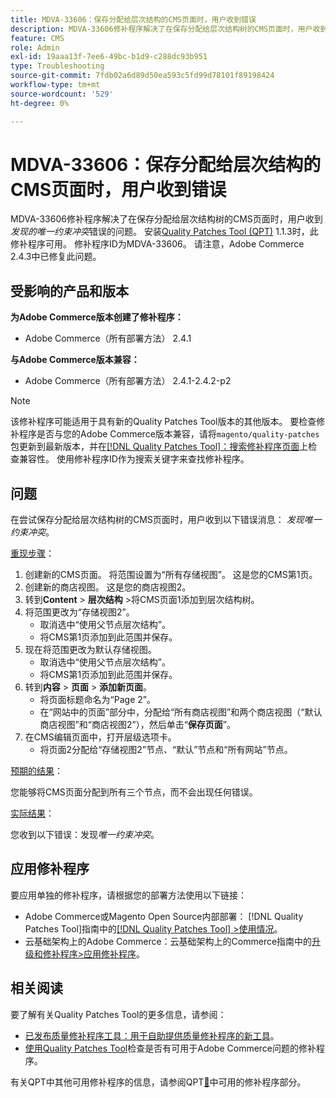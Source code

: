 ```yaml
---
title: MDVA-33606：保存分配给层次结构的CMS页面时，用户收到错误
description: MDVA-33606修补程序解决了在保存分配给层次结构树的CMS页面时，用户收到*发现唯一约束冲突*错误的问题。 安装[Quality Patches Tool (QPT)](https://experienceleague.adobe.com/en/docs/commerce-operations/tools/quality-patches-tool/quality-patches-tool-to-self-serve-quality-patches) 1.1.3后，即可使用此修补程序。 修补程序ID为MDVA-33606。 请注意，Adobe Commerce 2.4.3中已修复此问题。
feature: CMS
role: Admin
exl-id: 19aaa13f-7ee6-49bc-b1d9-c288dc93b951
type: Troubleshooting
source-git-commit: 7fdb02a6d89d50ea593c5fd99d78101f89198424
workflow-type: tm+mt
source-wordcount: '529'
ht-degree: 0%

---
```


# MDVA-33606：保存分配给层次结构的CMS页面时，用户收到错误

MDVA-33606修补程序解决了在保存分配给层次结构树的CMS页面时，用户收到&#x200B;*发现的唯一约束冲突*&#x200B;错误的问题。 安装[Quality Patches Tool (QPT)](https://experienceleague.adobe.com/en/docs/commerce-operations/tools/quality-patches-tool/quality-patches-tool-to-self-serve-quality-patches) 1.1.3时，此修补程序可用。 修补程序ID为MDVA-33606。 请注意，Adobe Commerce 2.4.3中已修复此问题。

## 受影响的产品和版本

**为Adobe Commerce版本创建了修补程序：**

* Adobe Commerce（所有部署方法） 2.4.1

**与Adobe Commerce版本兼容：**

* Adobe Commerce（所有部署方法） 2.4.1-2.4.2-p2

>[!NOTE]
>
>该修补程序可能适用于具有新的Quality Patches Tool版本的其他版本。 要检查修补程序是否与您的Adobe Commerce版本兼容，请将`magento/quality-patches`包更新到最新版本，并在[[!DNL Quality Patches Tool]：搜索修补程序页面](https://experienceleague.adobe.com/en/docs/commerce-operations/tools/quality-patches-tool/quality-patches-tool-to-self-serve-quality-patches)上检查兼容性。 使用修补程序ID作为搜索关键字来查找修补程序。

## 问题

在尝试保存分配给层次结构树的CMS页面时，用户收到以下错误消息： *发现唯一约束冲突*。

<u>重现步骤</u>：

1. 创建新的CMS页面。 将范围设置为“所有存储视图”。 这是您的CMS第1页。
1. 创建新的商店视图。 这是您的商店视图2。
1. 转到&#x200B;**Content** > **层次结构** >将CMS页面1添加到层次结构树。
1. 将范围更改为“存储视图2”。
   * 取消选中“使用父节点层次结构”。
   * 将CMS第1页添加到此范围并保存。
1. 现在将范围更改为默认存储视图。
   * 取消选中“使用父节点层次结构”。
   * 将CMS第1页添加到此范围并保存。
1. 转到&#x200B;**内容** > **页面** > **添加新页面**。
   * 将页面标题命名为“Page 2”。
   * 在“网站中的页面”部分中，分配给“所有商店视图”和两个商店视图（“默认商店视图”和“商店视图2”），然后单击“**保存页面**”。
1. 在CMS编辑页面中，打开层级选项卡。
   * 将页面2分配给“存储视图2”节点、“默认”节点和“所有网站”节点。

<u>预期的结果</u>：

您能够将CMS页面分配到所有三个节点，而不会出现任何错误。

<u>实际结果</u>：

您收到以下错误：发现&#x200B;*唯一约束冲突*。

## 应用修补程序

要应用单独的修补程序，请根据您的部署方法使用以下链接：

* Adobe Commerce或Magento Open Source内部部署： [!DNL Quality Patches Tool]指南中的[[!DNL Quality Patches Tool] >使用情况](/help/tools/quality-patches-tool/usage.md)。
* 云基础架构上的Adobe Commerce：云基础架构上的Commerce指南中的[升级和修补程序>应用修补程序](https://experienceleague.adobe.com/docs/commerce-cloud-service/user-guide/develop/upgrade/apply-patches.html)。

## 相关阅读

要了解有关Quality Patches Tool的更多信息，请参阅：

* [已发布质量修补程序工具：用于自助提供质量修补程序的新工具](https://experienceleague.adobe.com/en/docs/commerce-operations/tools/quality-patches-tool/quality-patches-tool-to-self-serve-quality-patches)。
* [使用Quality Patches Tool](/help/tools/quality-patches-tool/patches-available-in-qpt/check-patch-for-magento-issue-with-magento-quality-patches.md)检查是否有可用于Adobe Commerce问题的修补程序。

有关QPT中其他可用修补程序的信息，请参阅QPT[&#128279;](https://support.magento.com/hc/en-us/sections/360010506631-Patches-available-in-MQP-tool-)中可用的修补程序部分。
